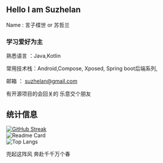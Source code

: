 ## Hello I am Suzhelan
Name : 言子楪世 or 苏哲兰

### 学习爱好为主
熟悉语言 ：Java,Kotlin 

常用技术栈：Android,Compose, Xposed, Spring boot后端系列,

邮箱 ： suzhelan@gmail.com

有开源项目的会回关的 乐意交个朋友

## 统计信息
[![GitHub Streak](https://streak-stats.demolab.com/?user=suzhelan)](https://git.io/streak-stats)  
![Readme Card](https://github-readme-stats-one-bice.vercel.app/api?username=suzhelan&count_private=true&show_icons=true&role=OWNER,ORGANIZATION_MEMBER,COLLABORATOR)  
![Top Langs](https://github-readme-stats.vercel.app/api/top-langs/?username=suzhelan&layout=compact)  

兜起这阵风 奔赴千千万个春  


